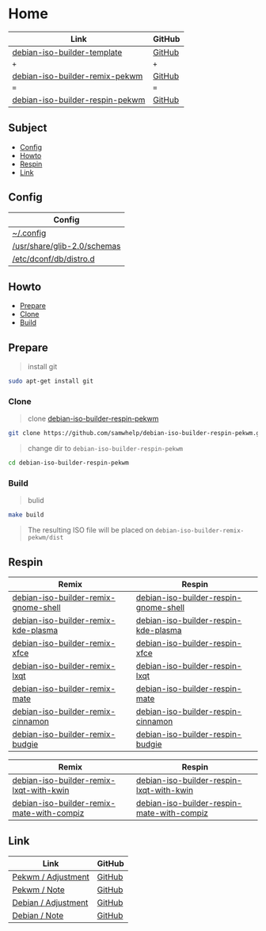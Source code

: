 

# Home

| Link | GitHub |
| ---- | ------ |
| [debian-iso-builder-template](https://samwhelp.github.io/debian-iso-builder-template/) | [GitHub](https://github.com/samwhelp/debian-iso-builder-template) |
| `+` | `+` |
| [debian-iso-builder-remix-pekwm](https://samwhelp.github.io/debian-iso-builder-remix-pekwm/) | [GitHub](https://github.com/samwhelp/debian-iso-builder-remix-pekwm) |
| `=` | `=` |
| [debian-iso-builder-respin-pekwm](https://samwhelp.github.io/debian-iso-builder-respin-pekwm/) | [GitHub](https://github.com/samwhelp/debian-iso-builder-respin-pekwm) |




## Subject

* [Config](#config)
* [Howto](#howto)
* [Respin](#respin)
* [Link](#link)




## Config

| Config |
| ------ |
| [~/.config](https://github.com/samwhelp/debian-iso-builder-respin-pekwm/tree/main/template/asset/overlay/etc/skel/.config) |
| [/usr/share/glib-2.0/schemas](https://github.com/samwhelp/debian-iso-builder-respin-pekwm/tree/main/template/asset/overlay/usr/share/glib-2.0/schemas) |
| [/etc/dconf/db/distro.d](https://github.com/samwhelp/debian-iso-builder-respin-pekwm/tree/main/template/asset/overlay/etc/dconf/db/distro.d) |




## Howto

* [Prepare](#prepare)
* [Clone](#clone)
* [Build](#build)




## Prepare

> install git

``` sh
sudo apt-get install git
```




### Clone

> clone [debian-iso-builder-respin-pekwm](https://github.com/samwhelp/debian-iso-builder-respin-pekwm)

``` sh
git clone https://github.com/samwhelp/debian-iso-builder-respin-pekwm.git
```


> change dir to `debian-iso-builder-respin-pekwm`

``` sh
cd debian-iso-builder-respin-pekwm
```




### Build

> bulid

``` sh
make build
```

> The resulting ISO file will be placed on `debian-iso-builder-remix-pekwm/dist`




## Respin

| Remix | Respin |
| ----- | ------ |
| [debian-iso-builder-remix-gnome-shell](https://github.com/samwhelp/debian-iso-builder-remix-gnome-shell) | [debian-iso-builder-respin-gnome-shell](https://github.com/samwhelp/debian-iso-builder-respin-gnome-shell) |
| [debian-iso-builder-remix-kde-plasma](https://github.com/samwhelp/debian-iso-builder-remix-kde-plasma) | [debian-iso-builder-respin-kde-plasma](https://github.com/samwhelp/debian-iso-builder-respin-kde-plasma) |
| [debian-iso-builder-remix-xfce](https://github.com/samwhelp/debian-iso-builder-remix-xfce) | [debian-iso-builder-respin-xfce](https://github.com/samwhelp/debian-iso-builder-respin-xfce) |
| [debian-iso-builder-remix-lxqt](https://github.com/samwhelp/debian-iso-builder-remix-lxqt) | [debian-iso-builder-respin-lxqt](https://github.com/samwhelp/debian-iso-builder-respin-lxqt) |
| [debian-iso-builder-remix-mate](https://github.com/samwhelp/debian-iso-builder-remix-mate) | [debian-iso-builder-respin-mate](https://github.com/samwhelp/debian-iso-builder-respin-mate) |
| [debian-iso-builder-remix-cinnamon](https://github.com/samwhelp/debian-iso-builder-remix-cinnamon) | [debian-iso-builder-respin-cinnamon](https://github.com/samwhelp/debian-iso-builder-respin-cinnamon) |
| [debian-iso-builder-remix-budgie](https://github.com/samwhelp/debian-iso-builder-remix-budgie) | [debian-iso-builder-respin-budgie](https://github.com/samwhelp/debian-iso-builder-respin-budgie) |


| Remix | Respin |
| ----- | ------ |
| [debian-iso-builder-remix-lxqt-with-kwin](https://github.com/samwhelp/debian-iso-builder-remix-lxqt-with-kwin) | [debian-iso-builder-respin-lxqt-with-kwin](https://github.com/samwhelp/debian-iso-builder-respin-lxqt-with-kwin) |
| [debian-iso-builder-remix-mate-with-compiz](https://github.com/samwhelp/debian-iso-builder-remix-mate-with-compiz) | [debian-iso-builder-respin-mate-with-compiz](https://github.com/samwhelp/debian-iso-builder-respin-mate-with-compiz) |




## Link

| Link | GitHub |
| ---- | ------ |
| [Pekwm / Adjustment](https://samwhelp.github.io/pekwm-adjustment/) | [GitHub](https://github.com/samwhelp/pekwm-adjustment) |
| [Pekwm / Note](https://samwhelp.github.io/note-about-pekwm/) | [GitHub](https://github.com/samwhelp/note-about-pekwm) |
| [Debian / Adjustment](https://samwhelp.github.io/debian-adjustment/) | [GitHub](https://github.com/samwhelp/debian-adjustment) |
| [Debian / Note](https://samwhelp.github.io/note-about-debian/) | [GitHub](https://github.com/samwhelp/note-about-debian) |

